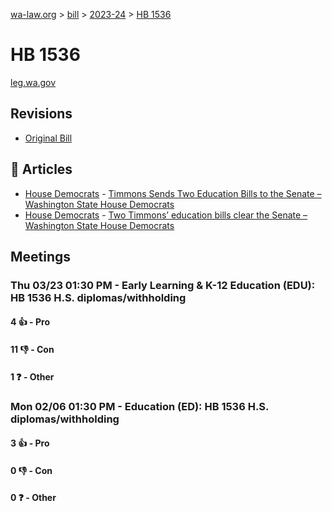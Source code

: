 [wa-law.org](/) > [bill](/bill/) > [2023-24](/bill/2023-24/) > [HB 1536](/bill/2023-24/hb/1536/)

# HB 1536
[leg.wa.gov](https://app.leg.wa.gov/billsummary?BillNumber=1536&Year=2023&Initiative=false)

## Revisions
* [Original Bill](1/)

## 📰 Articles
* [House Democrats](/org/house_democrats/) - [Timmons Sends Two Education Bills to the Senate – Washington State House Democrats](https://housedemocrats.wa.gov/blog/2023/03/02/timmons-sends-two-education-bills-to-the-senate/#:~:text=HB%201536)
* [House Democrats](/org/house_democrats/) - [Two Timmons’ education bills clear the Senate – Washington State House Democrats](https://housedemocrats.wa.gov/blog/2023/04/14/two-timmons-education-bills-clear-the-senate/#:~:text=HB%201536)

## Meetings
### Thu 03/23 01:30 PM - Early Learning & K-12 Education (EDU): HB 1536 H.S. diplomas/withholding
#### 4 👍 - Pro

#### 11 👎 - Con

#### 1 ❓ - Other

### Mon 02/06 01:30 PM - Education (ED): HB 1536 H.S. diplomas/withholding
#### 3 👍 - Pro

#### 0 👎 - Con

#### 0 ❓ - Other
